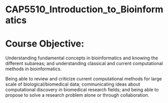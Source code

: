 # CAP5510_Introduction_to_Bioinformatics

# Course Objective:<br/>

Understanding fundamental concepts in bioinformatics and knowing the different subareas; and understanding classical and current computational methods in bioinformatics.

Being able to review and criticize current computational methods for large scale of biological/biomedical data; communicating ideas about computational discovery in biomedical research fields; and being able to propose to solve a research problem alone or through collaboration.
